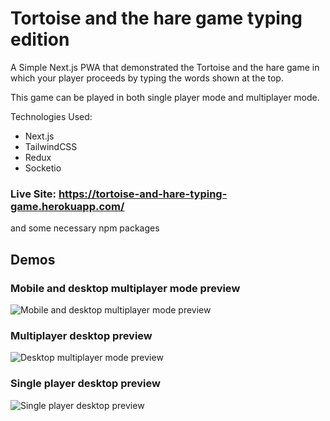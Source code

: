 # Tortoise and the hare game typing edition

A Simple Next.js PWA that demonstrated the Tortoise and the hare game in which your player proceeds by typing the words shown at the top.

This game can be played in both single player mode and multiplayer mode.

Technologies Used:
- Next.js
- TailwindCSS
- Redux
- Socketio

### Live Site: https://tortoise-and-hare-typing-game.herokuapp.com/

and some necessary npm packages
## Demos

### Mobile and desktop multiplayer mode preview

![Mobile and desktop multiplayer mode preview](./demos/multiplayer_mobile.gif)

### Multiplayer desktop preview

![Desktop multiplayer mode preview](./demos/multiplayer_desktop.gif)

### Single player desktop preview

![Single player desktop preview](./demos/single_player.gif)
